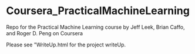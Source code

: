 Coursera_PracticalMachineLearning
=================================

Repo for the Practical Machine Learning course by Jeff Leek, Brian Caffo, and  Roger D. Peng on Coursera

Please see "WriteUp.html  for the project writeUp.

